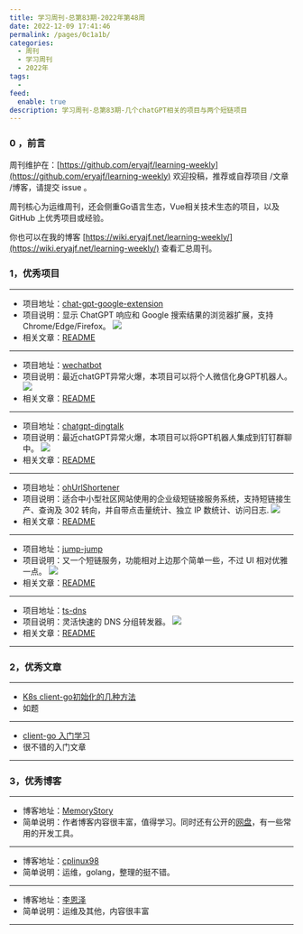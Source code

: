 ```yaml
---
title: 学习周刊-总第83期-2022年第48周
date: 2022-12-09 17:41:46
permalink: /pages/0c1a1b/
categories:
  - 周刊
  - 学习周刊
  - 2022年
tags:
  -
feed:
  enable: true
description: 学习周刊-总第83期-几个chatGPT相关的项目与两个短链项目
---
```



### 0 ，前言

周刊维护在：[https://github.com/eryajf/learning-weekly](https://github.com/eryajf/learning-weekly)  欢迎投稿，推荐或自荐项目 /文章 /博客，请提交 issue 。

周刊核心为运维周刊，还会侧重Go语言生态，Vue相关技术生态的项目，以及 GitHub 上优秀项目或经验。

你也可以在我的博客 [https://wiki.eryajf.net/learning-weekly/](https://wiki.eryajf.net/learning-weekly/) 查看汇总周刊。


### 1，优秀项目

---

- 项目地址：[chat-gpt-google-extension](https://github.com/wong2/chat-gpt-google-extension)
- 项目说明：显示 ChatGPT 响应和 Google 搜索结果的浏览器扩展，支持 Chrome/Edge/Firefox。
  ![](http://t.eryajf.net/imgs/2022/12/5b86f7ad87808970.png)
- 相关文章：[README](https://github.com/wong2/chat-gpt-google-extension#readme)

---

- 项目地址：[wechatbot](https://github.com/869413421/wechatbot)
- 项目说明：最近chatGPT异常火爆，本项目可以将个人微信化身GPT机器人。
  ![](http://t.eryajf.net/imgs/2022/12/119c9c3112b36bbc.jpg)
- 相关文章：[README](https://github.com/869413421/wechatbot#readme)

---

- 项目地址：[chatgpt-dingtalk](https://github.com/eryajf/chatgpt-dingtalk)
- 项目说明：最近chatGPT异常火爆，本项目可以将GPT机器人集成到钉钉群聊中。
  ![](http://t.eryajf.net/imgs/2022/12/2ad746f6fce04369.png)
- 相关文章：[README](https://github.com/eryajf/chatgpt-dingtalk#readme)

---

- 项目地址：[ohUrlShortener](https://github.com/barats/ohUrlShortener)
- 项目说明：适合中小型社区网站使用的企业级短链接服务系统，支持短链接生产、查询及 302 转向，并自带点击量统计、独立 IP 数统计、访问日志.
  ![](http://t.eryajf.net/imgs/2022/11/00887474769cb30b.png)
- 相关文章：[README](https://github.com/barats/ohUrlShortener#readme)

---

- 项目地址：[jump-jump](https://github.com/jwma/jump-jump)
- 项目说明：又一个短链服务，功能相对上边那个简单一些，不过 UI 相对优雅一点。
  ![](http://t.eryajf.net/imgs/2022/11/b071a25b7e2dd6d8.png)
- 相关文章：[README](https://github.com/jwma/jump-jump#readme)

---

- 项目地址：[ts-dns](https://github.com/wolf-joe/ts-dns)
- 项目说明：灵活快速的 DNS 分组转发器。
  ![](http://t.eryajf.net/imgs/2022/12/554fe2dfd914b6ae.png)
- 相关文章：[README](https://github.com/wolf-joe/ts-dns#readme)

---

### 2，优秀文章

---

- [K8s client-go初始化的几种方法](http://hindung.cn/posts/26/)
- 如题

---

- [client-go 入门学习](https://blog.51cto.com/u_15197573/5333515?articleABtest=1#_21)
- 很不错的入门文章

---

### 3，优秀博客

---

- 博客地址：[MemoryStory](https://cnxiaobai.com/)
- 简单说明：作者博客内容很丰富，值得学习。同时还有公开的[网盘](https://file.cnxiaobai.com/)，有一些常用的开发工具。

---

- 博客地址：[cplinux98](https://www.linux98.com/)
- 简单说明：运维，golang，整理的挺不错。

---

- 博客地址：[李恩泽](https://lienze.tech/#)
- 简单说明：运维及其他，内容很丰富

---